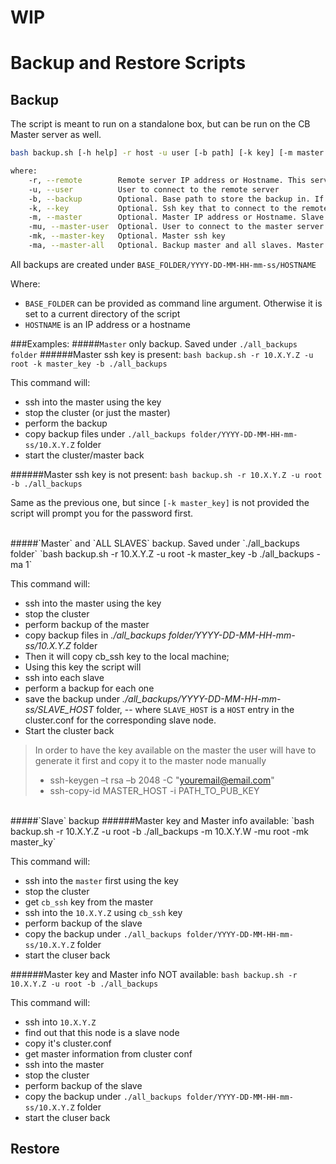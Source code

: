 # WIP
# Backup and Restore Scripts

## Backup

The script is meant to run on a standalone box, but can be run on the CB Master server as well.

```bash
bash backup.sh [-h help] -r host -u user [-b path] [-k key] [-m master host] [-mu master user] [-mu backup all slaves] [-mk master key]

where:
    -r, --remote        Remote server IP address or Hostname. This server is used to restore the backup on.
    -u, --user          User to connect to the remote server
    -b, --backup        Optional. Base path to store the backup in. If not provided the current folder is used
    -k, --key           Optional. Ssh key that to connect to the remote server. If not provided user will be prompted for the password
    -m, --master        Optional. Master IP address or Hostname. Slave backups only. If hostname and master key is provided slave can be accessed without password
    -mu, --master-user  Optional. User to connect to the master server. Slave backups only. Root is used if not provided
    -mk, --master-key   Optional. Master ssh key
    -ma, --master-all   Optional. Backup master and all slaves. Master backups only. Ingnored if remote server is in standalone or slave mode
```

All backups are created under `BASE_FOLDER/YYYY-DD-MM-HH-mm-ss/HOSTNAME`

Where:
+ `BASE_FOLDER` can be provided as command line argument. Otherwise it is set to a current directory of the script
+ `HOSTNAME` is an IP address or a hostname

###Examples:
#####`Master` only backup. Saved under `./all_backups folder`
######Master ssh key is present:
`bash backup.sh -r 10.X.Y.Z -u root -k master_key -b ./all_backups`

This command will:
- ssh into the master using the key
- stop the cluster (or just the master)
- perform the backup
- copy backup files under `./all_backups folder/YYYY-DD-MM-HH-mm-ss/10.X.Y.Z` folder
- start the cluster/master back

######Master ssh key is not present:
`bash backup.sh -r 10.X.Y.Z -u root -b ./all_backups`

Same as the previous one, but since `[-k master_key]` is not provided the script will prompt you for the password first.

<br>
#####`Master` and `ALL SLAVES` backup. Saved under `./all_backups folder`
`bash backup.sh -r 10.X.Y.Z -u root -k master_key -b ./all_backups -ma 1`

This command will:
- ssh into the master using the key
- stop the cluster
- perform backup of the master
- copy backup files in *./all_backups folder/YYYY-DD-MM-HH-mm-ss/10.X.Y.Z* folder
- Then it will copy cb_ssh key to the local machine;
- Using this key the script will
 - ssh into each slave
 - perform a backup for each one
 - save the backup under *./all_backups/YYYY-DD-MM-HH-mm-ss/SLAVE_HOST* folder, 
 -- where `SLAVE_HOST` is a `HOST` entry in the cluster.conf for the corresponding slave node.
- Start the cluster back

> In order to have the key available on the master the user will have to generate it first and copy it to the master node manually
> - ssh-keygen –t rsa –b 2048 -C "youremail@email.com"
> - ssh-copy-id MASTER_HOST -i PATH_TO_PUB_KEY

<br>
#####`Slave` backup
######Master key and Master info available:
`bash backup.sh -r 10.X.Y.Z -u root -b ./all_backups -m 10.X.Y.W -mu root -mk master_ky`

This command will:
- ssh into the `master` first using the key
- stop the cluster
- get `cb_ssh` key from the master
- ssh into the `10.X.Y.Z` using `cb_ssh` key
- perform backup of the slave
- copy the backup under `./all_backups folder/YYYY-DD-MM-HH-mm-ss/10.X.Y.Z` folder
- start the cluser back

######Master key and Master info NOT available:
`bash backup.sh -r 10.X.Y.Z -u root -b ./all_backups`

This command will:
- ssh into `10.X.Y.Z`
- find out that this node is a slave node
- copy it's cluster.conf
- get master information from cluster conf
- ssh into the master
- stop the cluster
- perform backup of the slave
- copy the backup under `./all_backups folder/YYYY-DD-MM-HH-mm-ss/10.X.Y.Z` folder
- start the cluser back


## Restore
